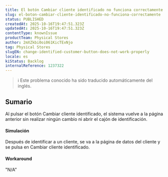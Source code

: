 ```yaml
---
title: El botón Cambiar cliente identificado no funciona correctamente
slug: el-boton-cambiar-cliente-identificado-no-funciona-correctamente
status: PUBLISHED
createdAt: 2025-10-16T19:47:51.323Z
updatedAt: 2025-10-16T19:47:51.323Z
contentType: knownIssue
productTeam: Physical Stores
author: 2mXZkbi0oi061KicTExNjo
tag: Physical Stores
slugEN: change-identified-customer-button-does-not-work-properly
locale: es
kiStatus: Backlog
internalReference: 1237322
---
```


>ℹ️ Este problema conocido ha sido traducido automáticamente del inglés.

## Sumario


Al pulsar el botón Cambiar cliente identificado, el sistema vuelve a la página anterior sin realizar ningún cambio ni abrir el cajón de identificación.


#### Simulación


Después de identificar a un cliente, se va a la página de datos del cliente y se pulsa en Cambiar cliente identificado.


#### Workaround

"N/A"



